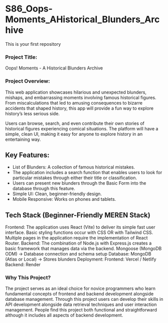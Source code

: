 # S86_Oops-Moments_AHistorical_Blunders_Archive
This is your first repository


### Project Title:
Oops! Moments - A Historical Blunders Archive

### Project Overview:
This web application  showcases hilarious and unexpected blunders, mishaps, and embarrassing moments involving famous historical figures. From miscalculations that led to amusing consequences to bizarre accidents that shaped history, this app will provide a fun way to explore history’s less serious side.

Users can browse, search, and even contribute their own stories of historical figures experiencing comical situations. The platform will have a simple, clean UI, making it easy for anyone to explore history in an entertaining way.



## Key Features:
- List of Blunders: A collection of famous historical mistakes.
- The application includes a search function that enables users to look for particular mistakes through either their title or classification.
- Users can present new blunders through the Basic Form into the database through this feature.
- Simple UI: Clean, beginner-friendly design.
- Mobile Responsive: Works on phones and tablets.

## Tech Stack (Beginner-Friendly MEREN Stack)
Frontend:
The application uses React (Vite) to deliver its simple fast user interface.
Basic styling functions occur with CSS OR with Tailwind CSS.
Multiple pages in the application require the implementation of React Router.
Backend:
The combination of Node.js with Express.js creates a basic framework that manages data via the backend.
Mongoose (MongoDB ODM) → Database connection and schema setup
Database:
MongoDB (Atlas or Local) → Stores blunders
Deployment:
Frontend: Vercel / Netlify
Backend: Render 
### Why This Project?
The project serves as an ideal choice for novice programmers who learn fundamental concepts of frontend and backend development alongside database management.
Through this project users can develop their skills in API development alongside data retrieval techniques and user interaction management.
People find this project both functional and straightforward although it includes all aspects of backend development.